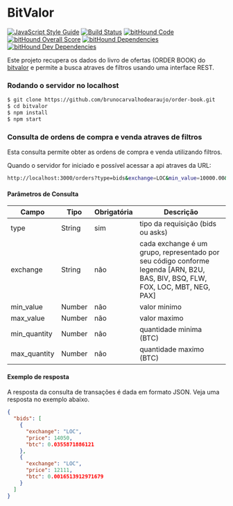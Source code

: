 BitValor
========

[![JavaScript Style Guide](https://img.shields.io/badge/code_style-standard-brightgreen.svg)](https://standardjs.com)
[![Build Status](https://travis-ci.org/brunocarvalhodearaujo/order-book.svg?branch=master)](https://travis-ci.org/brunocarvalhodearaujo/order-book)
[![bitHound Code](https://www.bithound.io/github/brunocarvalhodearaujo/order-book/badges/code.svg)](https://www.bithound.io/github/brunocarvalhodearaujo/order-book)
[![bitHound Overall Score](https://www.bithound.io/github/brunocarvalhodearaujo/order-book/badges/score.svg)](https://www.bithound.io/github/brunocarvalhodearaujo/order-book)
[![bitHound Dependencies](https://www.bithound.io/github/brunocarvalhodearaujo/order-book/badges/dependencies.svg)](https://www.bithound.io/github/brunocarvalhodearaujo/order-book/master/dependencies/npm)
[![bitHound Dev Dependencies](https://www.bithound.io/github/brunocarvalhodearaujo/order-book/badges/devDependencies.svg)](https://www.bithound.io/github/brunocarvalhodearaujo/order-book/master/dependencies/npm)

Este projeto recupera os dados do livro de ofertas (ORDER BOOK) do [bitvalor](http://bitvalor.com/api) e permite a busca
atraves de filtros usando uma interface REST.

### Rodando o servidor no localhost

````sh
$ git clone https://github.com/brunocarvalhodearaujo/order-book.git
$ cd bitvalor
$ npm install
$ npm start
````

### Consulta de ordens de compra e venda atraves de filtros

Esta consulta permite obter as ordens de compra e venda utilizando filtros.

Quando o servidor for iniciado e possível acessar a api atraves da URL:

```sh
http://localhost:3000/orders?type=bids&exchange=LOC&min_value=10000.00&max_value=15000.00&max_quantity=0.068965517241379
```

#### Parâmetros de Consulta

| Campo | Tipo | Obrigatória | Descrição |
|-------|------|----------|-----------|
|type|String|sim|tipo da requisição (bids ou asks)|
|exchange|String|não|cada exchange é um grupo, representado por seu código conforme legenda [ARN, B2U, BAS, BIV, BSQ, FLW, FOX, LOC, MBT, NEG, PAX]|
|min_value|Number|não|valor minimo|
|max_value|Number|não|valor maximo|
|min_quantity|Number|não|quantidade minima (BTC)|
|max_quantity|Number|não|quantidade maximo (BTC)|

#### Exemplo de resposta

A resposta da consulta de transações é dada em formato JSON. Veja uma resposta no exemplo abaixo.

````json
{
  "bids": [
    {
      "exchange": "LOC",
      "price": 14050,
      "btc": 0.0355871886121
    },
    {
      "exchange": "LOC",
      "price": 12111,
      "btc": 0.0016513912971679
    }
  ]
}
````
